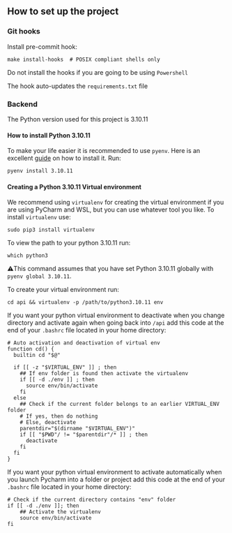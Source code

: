 ## How to set up the project
### Git hooks

Install pre-commit hook:

```shell 
make install-hooks  # POSIX compliant shells only
```
Do not install the hooks if you are going to be using `Powershell`

The hook auto-updates the `requirements.txt` file

### Backend
The Python version used for this project is 3.10.11
#### How to install Python 3.10.11
To make your life easier it is recommended to use `pyenv`. Here is an excellent [guide](https://brain2life.hashnode.dev/how-to-install-pyenv-python-version-manager-on-ubuntu-2004) on how to install it.
Run:
```bash
pyenv install 3.10.11
```

#### Creating a Python 3.10.11 Virtual environment
We recommend using `virtualenv` for creating the virtual environment if you are using PyCharm and WSL, but you can use whatever tool you like.
To install `virtualenv` use:

```shell 
sudo pip3 install virtualenv
```
To view the path to your python 3.10.11 run:
```shell 
which python3
```
⚠️This command assumes that you have set Python 3.10.11 globally with 
`pyenv global 3.10.11`. 

To create your virtual environment run:

```shell 
cd api && virtualenv -p /path/to/python3.10.11 env 
```
If you want your python virtual environment to deactivate when you change directory and activate again when going back into `/api` add this code at the end of your `.bashrc` file located in your home directory:
```shell
# Auto activation and deactivation of virtual env
function cd() {
  builtin cd "$@"

  if [[ -z "$VIRTUAL_ENV" ]] ; then
    ## If env folder is found then activate the virtualenv
    if [[ -d ./env ]] ; then
      source env/bin/activate
    fi
  else
    ## Check if the current folder belongs to an earlier VIRTUAL_ENV folder
    # If yes, then do nothing
    # Else, deactivate
    parentdir="$(dirname "$VIRTUAL_ENV")"
    if [[ "$PWD"/ != "$parentdir"/* ]] ; then
      deactivate
    fi
  fi
}
```
If you want your python virtual environment to activate automatically when you launch Pycharm into a folder or project add this code at the end of your `.bashrc` file located in your home directory:
```shell
# Check if the current directory contains "env" folder
if [[ -d ./env ]]; then
    ## Activate the virtualenv
    source env/bin/activate
fi
```
